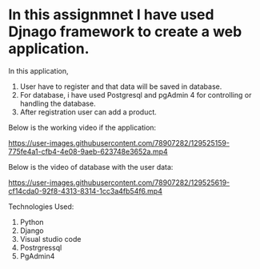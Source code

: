 # In this assignmnet I have used Djnago framework to create a web application.

In this application,
1. User have to register and that data will be saved in database.
2. For database, i have used Postgresql and pgAdmin 4 for controlling or handling the database.
3. After registration user can add a product.

Below is the working video if the application:

https://user-images.githubusercontent.com/78907282/129525159-775fe4a1-cfb4-4e08-9aeb-623748e3652a.mp4

Below is the video of database with the user data:

https://user-images.githubusercontent.com/78907282/129525619-cf14cda0-92f8-4313-8314-1cc3a4fb54f6.mp4

Technologies Used:
1. Python
2. Django
3. Visual studio code
4. Postrgressql
5. PgAdmin4

